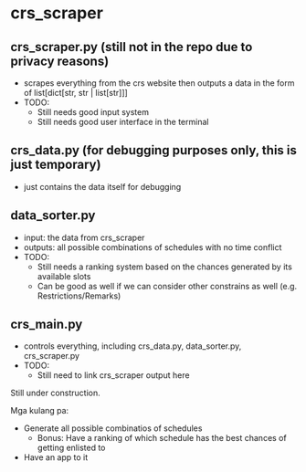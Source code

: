 # crs_scraper

## crs_scraper.py (still not in the repo due to privacy reasons)
 - scrapes everything from the crs website then outputs a data in the form of list[dict[str, str | list[str]]]
 - TODO:
   - Still needs good input system
   - Still needs good user interface in the terminal 

## crs_data.py (for debugging purposes only, this is just temporary)
 - just contains the data itself for debugging

## data_sorter.py
 - input: the data from crs_scraper
 - outputs: all possible combinations of schedules with no time conflict
 - TODO:
   - Still needs a ranking system based on the chances generated by its available slots
   - Can be good as well if we can consider other constrains as well (e.g. Restrictions/Remarks) 

## crs_main.py
 - controls everything, including crs_data.py, data_sorter.py, crs_scraper.py
 - TODO:
   - Still need to link crs_scraper output here



Still under construction.

Mga kulang pa:
- Generate all possible combinatios of schedules
  - Bonus: Have a ranking of which schedule has the best chances of getting enlisted to
- Have an app to it
